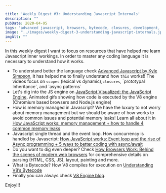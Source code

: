 ```yaml
---

title: 'Weekly Digest #3: Understanding Javascript Internals'
description: ""
pubDate: 2020-04-05
tags: "advanced javascript, browsers, bytecode, closures, development, digest, event loop, how browsers work, howitworks, javascript, javascript engine, lexical scope, memory management, v8, Weekly Digest"
image: "../images/weekly-digest-3-understanding-javascript-internals.jpg"
imgAlt: ""
---
```

In this weekly digest I want to focus on resources that have helped me learn Javascript inner workings. In order to master any coding language it is necessary to understand how it works.

- To understand better the language check [Advanced Javascript by Kyle Simpson](https://www.pluralsight.com/courses/advanced-javascript), it has helped me to finally understand how `this` works!! The videos focus on `scopes` (lexical vs dynamic),`closures`, \`prototypal Inheritance\`, and \`async patterns\`
- Let's dig into the JS engine on [JavaScript Visualized: the JavaScript Engine](https://dev.to/lydiahallie/javascript-visualized-the-javascript-engine-4cdf). Animated gifs showing how code is executed by the V8 engine (Chromium based browsers and Node.js engine)
- How is memory managed in Javascript? We have the luxury to not worry about memory management but we should be aware of how works to avoid common issues and potential memory leaks! Learn all about it in [How JavaScript works: memory management + how to handle 4 common memory leaks](https://blog.sessionstack.com/how-javascript-works-memory-management-how-to-handle-4-common-memory-leaks-3f28b94cfbec)
- Javascript single thread and the event loop. How concurrency is handled by Javascript: [How JavaScript works: Event loop and the rise of Async programming + 5 ways to better coding with async/await](https://blog.sessionstack.com/how-javascript-works-event-loop-and-the-rise-of-async-programming-5-ways-to-better-coding-with-2f077c4438b5)
- Do you want to dig even deeper? Check [How Browsers Work: Behind the scenes of modern web browsers](https://www.html5rocks.com/en/tutorials/internals/howbrowserswork/) for comprehensive details on parsing (HTML, CSS, JS), layout, painting and more.
- What is Bytecode? How V8 compiles for execution on [Understanding V8’s Bytecode](https://medium.com/dailyjs/understanding-v8s-bytecode-317d46c94775)
- Finally you can always check [V8 Engine blog](https://v8.dev/).

Enjoy!!!
